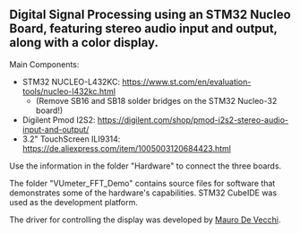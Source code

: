 ## Digital Signal Processing using an STM32 Nucleo Board, featuring stereo audio input and output, along with a color display.

Main Components:
- STM32 NUCLEO-L432KC: https://www.st.com/en/evaluation-tools/nucleo-l432kc.html
  - (Remove SB16 and SB18 solder bridges on the STM32 Nucleo-32 board!) 
- Digilent Pmod I2S2: https://digilent.com/shop/pmod-i2s2-stereo-audio-input-and-output/
- 3.2" TouchScreen ILI9314: https://de.aliexpress.com/item/1005003120684423.html

Use the information in the folder "Hardware" to connect the three boards.

The folder "VUmeter_FFT_Demo" contains source files for software that demonstrates some of the hardware's capabilities. STM32 CubeIDE was used as the development platform.

The driver for controlling the display was developed by [Mauro De Vecchi](https://github.com/maudeve-it/ILI9XXX-XPT2046-STM32).
